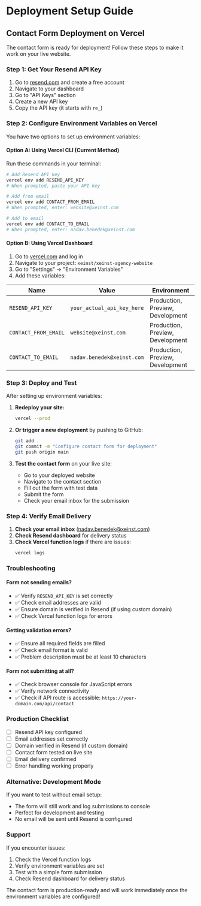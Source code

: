 # Deployment Setup Guide

## Contact Form Deployment on Vercel

The contact form is ready for deployment! Follow these steps to make it work on your live website.

### Step 1: Get Your Resend API Key

1. Go to [resend.com](https://resend.com) and create a free account
2. Navigate to your dashboard
3. Go to "API Keys" section
4. Create a new API key
5. Copy the API key (it starts with `re_`)

### Step 2: Configure Environment Variables on Vercel

You have two options to set up environment variables:

#### Option A: Using Vercel CLI (Current Method)
Run these commands in your terminal:

```bash
# Add Resend API key
vercel env add RESEND_API_KEY
# When prompted, paste your API key

# Add from email
vercel env add CONTACT_FROM_EMAIL
# When prompted, enter: website@xeinst.com

# Add to email
vercel env add CONTACT_TO_EMAIL
# When prompted, enter: nadav.benedek@xeinst.com
```

#### Option B: Using Vercel Dashboard
1. Go to [vercel.com](https://vercel.com) and log in
2. Navigate to your project: `xeinst/xeinst-agency-website`
3. Go to "Settings" → "Environment Variables"
4. Add these variables:

| Name | Value | Environment |
|------|-------|-------------|
| `RESEND_API_KEY` | `your_actual_api_key_here` | Production, Preview, Development |
| `CONTACT_FROM_EMAIL` | `website@xeinst.com` | Production, Preview, Development |
| `CONTACT_TO_EMAIL` | `nadav.benedek@xeinst.com` | Production, Preview, Development |

### Step 3: Deploy and Test

After setting up environment variables:

1. **Redeploy your site:**
   ```bash
   vercel --prod
   ```

2. **Or trigger a new deployment** by pushing to GitHub:
   ```bash
   git add .
   git commit -m "Configure contact form for deployment"
   git push origin main
   ```

3. **Test the contact form** on your live site:
   - Go to your deployed website
   - Navigate to the contact section
   - Fill out the form with test data
   - Submit the form
   - Check your email inbox for the submission

### Step 4: Verify Email Delivery

1. **Check your email inbox** (nadav.benedek@xeinst.com)
2. **Check Resend dashboard** for delivery status
3. **Check Vercel function logs** if there are issues:
   ```bash
   vercel logs
   ```

### Troubleshooting

#### Form not sending emails?
- ✅ Verify `RESEND_API_KEY` is set correctly
- ✅ Check email addresses are valid
- ✅ Ensure domain is verified in Resend (if using custom domain)
- ✅ Check Vercel function logs for errors

#### Getting validation errors?
- ✅ Ensure all required fields are filled
- ✅ Check email format is valid
- ✅ Problem description must be at least 10 characters

#### Form not submitting at all?
- ✅ Check browser console for JavaScript errors
- ✅ Verify network connectivity
- ✅ Check if API route is accessible: `https://your-domain.com/api/contact`

### Production Checklist

- [ ] Resend API key configured
- [ ] Email addresses set correctly
- [ ] Domain verified in Resend (if custom domain)
- [ ] Contact form tested on live site
- [ ] Email delivery confirmed
- [ ] Error handling working properly

### Alternative: Development Mode

If you want to test without email setup:
- The form will still work and log submissions to console
- Perfect for development and testing
- No email will be sent until Resend is configured

### Support

If you encounter issues:
1. Check the Vercel function logs
2. Verify environment variables are set
3. Test with a simple form submission
4. Check Resend dashboard for delivery status

The contact form is production-ready and will work immediately once the environment variables are configured!
